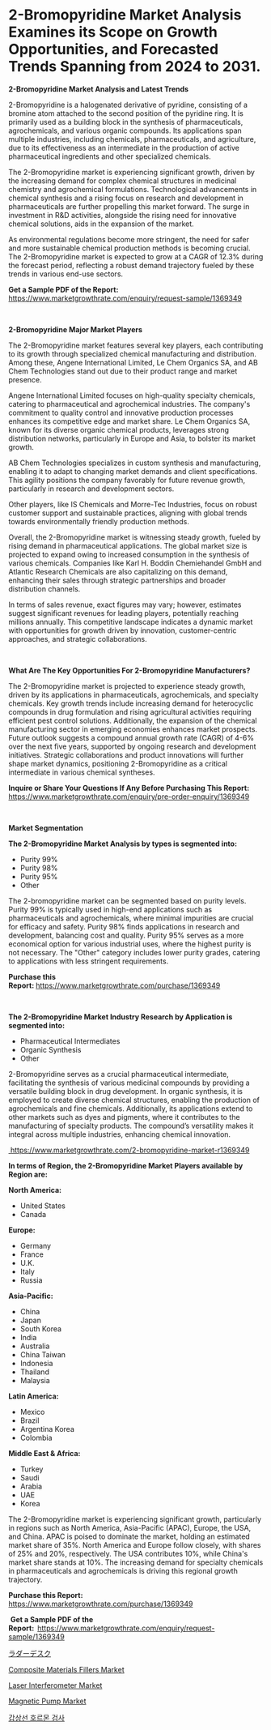 <p><h1>2-Bromopyridine Market Analysis Examines its Scope on Growth Opportunities, and Forecasted Trends Spanning from 2024 to 2031.</h1></p><p><strong>2-Bromopyridine Market Analysis and Latest Trends</strong></p>
<p><p>2-Bromopyridine is a halogenated derivative of pyridine, consisting of a bromine atom attached to the second position of the pyridine ring. It is primarily used as a building block in the synthesis of pharmaceuticals, agrochemicals, and various organic compounds. Its applications span multiple industries, including chemicals, pharmaceuticals, and agriculture, due to its effectiveness as an intermediate in the production of active pharmaceutical ingredients and other specialized chemicals.</p><p>The 2-Bromopyridine market is experiencing significant growth, driven by the increasing demand for complex chemical structures in medicinal chemistry and agrochemical formulations. Technological advancements in chemical synthesis and a rising focus on research and development in pharmaceuticals are further propelling this market forward. The surge in investment in R&D activities, alongside the rising need for innovative chemical solutions, aids in the expansion of the market.</p><p>As environmental regulations become more stringent, the need for safer and more sustainable chemical production methods is becoming crucial. The 2-Bromopyridine market is expected to grow at a CAGR of 12.3% during the forecast period, reflecting a robust demand trajectory fueled by these trends in various end-use sectors.</p></p>
<p><strong>Get a Sample PDF of the Report:&nbsp;</strong> <a href="https://www.marketgrowthrate.com/enquiry/request-sample/1369349">https://www.marketgrowthrate.com/enquiry/request-sample/1369349</a></p>
<p>&nbsp;</p>
<p><strong>2-Bromopyridine Major Market Players</strong></p>
<p><p>The 2-Bromopyridine market features several key players, each contributing to its growth through specialized chemical manufacturing and distribution. Among these, Angene International Limited, Le Chem Organics SA, and AB Chem Technologies stand out due to their product range and market presence.</p><p>Angene International Limited focuses on high-quality specialty chemicals, catering to pharmaceutical and agrochemical industries. The company's commitment to quality control and innovative production processes enhances its competitive edge and market share. Le Chem Organics SA, known for its diverse organic chemical products, leverages strong distribution networks, particularly in Europe and Asia, to bolster its market growth. </p><p>AB Chem Technologies specializes in custom synthesis and manufacturing, enabling it to adapt to changing market demands and client specifications. This agility positions the company favorably for future revenue growth, particularly in research and development sectors.</p><p>Other players, like IS Chemicals and Morre-Tec Industries, focus on robust customer support and sustainable practices, aligning with global trends towards environmentally friendly production methods.</p><p>Overall, the 2-Bromopyridine market is witnessing steady growth, fueled by rising demand in pharmaceutical applications. The global market size is projected to expand owing to increased consumption in the synthesis of various chemicals. Companies like Karl H. Boddin Chemiehandel GmbH and Atlantic Research Chemicals are also capitalizing on this demand, enhancing their sales through strategic partnerships and broader distribution channels.</p><p>In terms of sales revenue, exact figures may vary; however, estimates suggest significant revenues for leading players, potentially reaching millions annually. This competitive landscape indicates a dynamic market with opportunities for growth driven by innovation, customer-centric approaches, and strategic collaborations.</p></p>
<p>&nbsp;</p>
<p><strong>What Are The Key Opportunities For 2-Bromopyridine Manufacturers?</strong></p>
<p><p>The 2-Bromopyridine market is projected to experience steady growth, driven by its applications in pharmaceuticals, agrochemicals, and specialty chemicals. Key growth trends include increasing demand for heterocyclic compounds in drug formulation and rising agricultural activities requiring efficient pest control solutions. Additionally, the expansion of the chemical manufacturing sector in emerging economies enhances market prospects. Future outlook suggests a compound annual growth rate (CAGR) of 4-6% over the next five years, supported by ongoing research and development initiatives. Strategic collaborations and product innovations will further shape market dynamics, positioning 2-Bromopyridine as a critical intermediate in various chemical syntheses.</p></p>
<p><strong>Inquire or Share Your Questions If Any Before Purchasing This Report:</strong> <a href="https://www.marketgrowthrate.com/enquiry/pre-order-enquiry/1369349">https://www.marketgrowthrate.com/enquiry/pre-order-enquiry/1369349</a></p>
<p>&nbsp;</p>
<p><strong>Market Segmentation</strong></p>
<p><strong>The 2-Bromopyridine Market Analysis by types is segmented into:</strong></p>
<p><ul><li>Purity 99%</li><li>Purity 98%</li><li>Purity 95%</li><li>Other</li></ul></p>
<p><p>The 2-bromopyridine market can be segmented based on purity levels. Purity 99% is typically used in high-end applications such as pharmaceuticals and agrochemicals, where minimal impurities are crucial for efficacy and safety. Purity 98% finds applications in research and development, balancing cost and quality. Purity 95% serves as a more economical option for various industrial uses, where the highest purity is not necessary. The "Other" category includes lower purity grades, catering to applications with less stringent requirements.</p></p>
<p><strong>Purchase this Report:&nbsp;</strong><a href="https://www.marketgrowthrate.com/purchase/1369349">https://www.marketgrowthrate.com/purchase/1369349</a></p>
<p>&nbsp;</p>
<p><strong>The 2-Bromopyridine Market Industry Research by Application is segmented into:</strong></p>
<p><ul><li>Pharmaceutical Intermediates</li><li>Organic Synthesis</li><li>Other</li></ul></p>
<p><p>2-Bromopyridine serves as a crucial pharmaceutical intermediate, facilitating the synthesis of various medicinal compounds by providing a versatile building block in drug development. In organic synthesis, it is employed to create diverse chemical structures, enabling the production of agrochemicals and fine chemicals. Additionally, its applications extend to other markets such as dyes and pigments, where it contributes to the manufacturing of specialty products. The compound’s versatility makes it integral across multiple industries, enhancing chemical innovation.</p></p>
<p><a href="https://www.marketgrowthrate.com/2-bromopyridine-market-r1369349">&nbsp;https://www.marketgrowthrate.com/2-bromopyridine-market-r1369349</a></p>
<p><strong>In terms of Region, the 2-Bromopyridine Market Players available by Region are:</strong></p>
<p>
    <p> <strong> North America: </strong>
        <ul>
            <li>United States</li>
            <li>Canada</li>
        </ul>
        </p> 
    <p> <strong> Europe: </strong>
        <ul>
            <li>Germany</li>
            <li>France</li>
            <li>U.K.</li>
            <li>Italy</li>
            <li>Russia</li>
        </ul>
        </p> 
    <p> <strong> Asia-Pacific: </strong>
        <ul>
            <li>China</li>
            <li>Japan</li>
            <li>South Korea</li>
            <li>India</li>
            <li>Australia</li>
            <li>China Taiwan</li>
            <li>Indonesia</li>
            <li>Thailand</li>
            <li>Malaysia</li>
        </ul>
        </p> 
    <p> <strong> Latin America: </strong>
        <ul>
            <li>Mexico</li>
            <li>Brazil</li>
            <li>Argentina Korea</li>
            <li>Colombia</li>
        </ul>
        </p> 
    <p> <strong> Middle East & Africa: </strong>
        <ul>
            <li>Turkey</li>
            <li>Saudi</li>
            <li>Arabia</li>
            <li>UAE</li>
            <li>Korea</li>
        </ul>
    </p>
    </p>
<p><p>The 2-Bromopyridine market is experiencing significant growth, particularly in regions such as North America, Asia-Pacific (APAC), Europe, the USA, and China. APAC is poised to dominate the market, holding an estimated market share of 35%. North America and Europe follow closely, with shares of 25% and 20%, respectively. The USA contributes 10%, while China's market share stands at 10%. The increasing demand for specialty chemicals in pharmaceuticals and agrochemicals is driving this regional growth trajectory.</p></p>
<p><strong>Purchase this Report: </strong><a href="https://www.marketgrowthrate.com/purchase/1369349">https://www.marketgrowthrate.com/purchase/1369349</a></p>
<p>&nbsp;<strong>Get a Sample PDF of the Report:&nbsp;&nbsp;</strong><a href="https://www.marketgrowthrate.com/enquiry/request-sample/1369349">https://www.marketgrowthrate.com/enquiry/request-sample/1369349</a></p>
<p><strong></strong></p>
<p><p><a href="https://medium.com/@alioukaye1/%E5%B8%82%E5%A0%B4%E4%BA%88%E6%B8%AC%E3%81%AE%E5%A4%89%E5%8C%96-%E3%82%B0%E3%83%AD%E3%83%BC%E3%83%90%E3%83%AB%E3%83%A9%E3%83%80%E3%83%BC%E3%83%87%E3%82%B9%E3%82%AF%E5%B8%82%E5%A0%B4%E3%81%AE%E3%83%80%E3%82%A4%E3%83%8A%E3%83%9F%E3%82%AF%E3%82%B9%E3%81%A8%E4%BB%8A%E5%BE%8C%E3%81%AE%E3%83%88%E3%83%AC%E3%83%B3%E3%83%89-2024%E5%B9%B4-2031%E5%B9%B4-d6625446f224?postPublishedType=repub">ラダーデスク</a></p><p><a href="https://issuu.com/reportprime-2/docs/composite-materials-fillers-market-_a08071d4cb0caf">Composite Materials Fillers Market</a></p><p><a href="https://www.linkedin.com/pulse/strategic-insights-global-laser-interferometer-market-bihfc?trackingId=DCS8e1VQQ%2BGbf79X1E7VRg%3D%3D">Laser Interferometer Market</a></p><p><a href="https://www.linkedin.com/pulse/global-magnetic-pump-market-sector2024-2031-metrics-strategic-pszsc?trackingId=5Z4%2FXlK8QKyMjtXMKinPBQ%3D%3D">Magnetic Pump Market</a></p><p><a href="https://medium.com/@juliobeyter8767567/%EA%B0%91%EC%83%81%EC%84%A0-%ED%98%B8%EB%A5%B4%EB%AA%AC-%EA%B2%80%EC%82%AC-%EC%8B%9C%EC%9E%A5-%EA%B7%9C%EB%AA%A8%EB%8A%94-%EC%97%B0%ED%8F%89%EA%B7%A0-%EC%84%B1%EC%9E%A5%EB%A5%A0-cagr-7-1-%EB%A1%9C-%EC%84%B1%EC%9E%A5%ED%95%98%EA%B3%A0-%EC%9E%88%EC%9C%BC%EB%A9%B0-%EC%9D%B4-%EB%B3%B4%EA%B3%A0%EC%84%9C%EB%8A%94-%EC%9C%A0%ED%98%95-%EC%9D%91%EC%9A%A9-%EC%84%B1%EC%9E%A5-%EB%B0%8F-2024-2031-%EC%A0%84%EB%A7%9D%EC%97%90-%EB%8C%80%ED%95%9C-%EB%B6%84%EC%84%9D%EC%9D%84-%ED%8F%AC%ED%95%A8%ED%95%A9%EB%8B%88%EB%8B%A4-01dd9307d0c9">갑상선 호르몬 검사</a></p></p>
